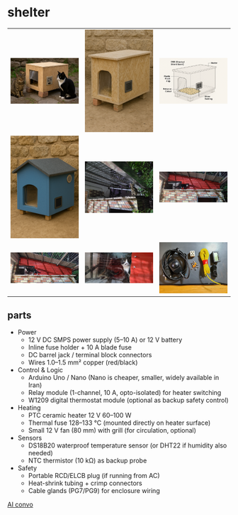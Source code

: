 # shelter

|   |   |   |
| --- | --- | --- |
| [![image](https://github.com/kamangir/assets2/raw/main/shelter/01.png?raw=true)](https://github.com/kamangir/assets2/raw/main/shelter/01.png?raw=true) | [![image](https://github.com/kamangir/assets2/raw/main/shelter/02.png?raw=true)](https://github.com/kamangir/assets2/raw/main/shelter/02.png?raw=true) | [![image](https://github.com/kamangir/assets2/raw/main/shelter/03.png?raw=true)](https://github.com/kamangir/assets2/raw/main/shelter/03.png?raw=true) |
| [![image](https://github.com/kamangir/assets2/raw/main/shelter/04.png?raw=true)](https://github.com/kamangir/assets2/raw/main/shelter/04.png?raw=true) | [![image](https://github.com/kamangir/assets2/raw/main/shelter/20251005_180841.jpg?raw=true)](https://github.com/kamangir/assets2/raw/main/shelter/20251005_180841.jpg?raw=true) | [![image](https://github.com/kamangir/assets2/raw/main/shelter/20251006_181432.jpg?raw=true)](https://github.com/kamangir/assets2/raw/main/shelter/20251006_181432.jpg?raw=true) |
| [![image](https://github.com/kamangir/assets2/raw/main/shelter/20251006_181509.jpg?raw=true)](https://github.com/kamangir/assets2/raw/main/shelter/20251006_181509.jpg?raw=true) | [![image](https://github.com/kamangir/assets2/raw/main/shelter/20251006_181554.jpg?raw=true)](https://github.com/kamangir/assets2/raw/main/shelter/20251006_181554.jpg?raw=true) | [![image](https://github.com/kamangir/assets2/raw/main/shelter/20251028_113245.jpg?raw=true)](https://github.com/kamangir/assets2/raw/main/shelter/20251028_113245.jpg?raw=true) |

## parts

- Power
    - 12 V DC SMPS power supply (5–10 A) or 12 V battery
    - Inline fuse holder + 10 A blade fuse
    - DC barrel jack / terminal block connectors
    - Wires 1.0–1.5 mm² copper (red/black)
- Control & Logic
    - Arduino Uno / Nano (Nano is cheaper, smaller, widely available in Iran)
    - Relay module (1-channel, 10 A, opto-isolated) for heater switching
    - W1209 digital thermostat module (optional as backup safety control)
- Heating
    - PTC ceramic heater 12 V 60–100 W
    - Thermal fuse 128–133 °C (mounted directly on heater surface)
    - Small 12 V fan (80 mm) with grill (for circulation, optional)
- Sensors
    - DS18B20 waterproof temperature sensor (or DHT22 if humidity also needed)
    - NTC thermistor (10 kΩ) as backup probe
- Safety
    - Portable RCD/ELCB plug (if running from AC)
    - Heat-shrink tubing + crimp connectors
    - Cable glands (PG7/PG9) for enclosure wiring

[AI convo](https://chatgpt.com/c/68df585e-9a68-832f-b22e-481af04c377e)
